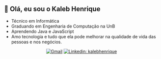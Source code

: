 ## 👋 Olá, eu sou o Kaleb Henrique

- Técnico em Informática
- Graduando em Engenharia de Computação na UnB
- Aprendendo Java e JavaScript
- Amo tecnologia e tudo que ela pode melhorar na qualidade de vida das pessoas e nos negócios.

<div align="center">
  
[![Gmail](https://img.shields.io/twitter/url?label=email&logo=gmail&style=social&url=http%3A%2F%2Fmailto%3Akalebhenriquebr%40gmail.com)](mailto:kalebhenriquebr@gmail.com)
[![Linkedin: kalebhenrique](https://img.shields.io/badge/-kalebhenrique-blue?style=flat-square&logo=Linkedin&logoColor=white&link=https://www.linkedin.com/in/kalebhenrique/)](https://www.linkedin.com/in/kalebhenrique/)
</div>
